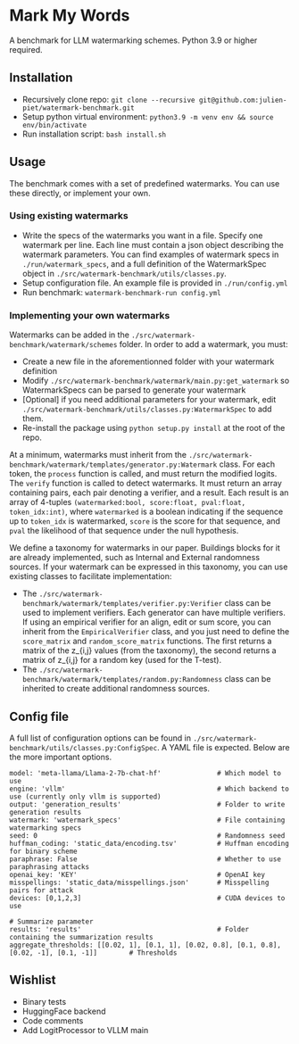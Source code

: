 # Mark My Words

A benchmark for LLM watermarking schemes. Python 3.9 or higher required.

## Installation

* Recursively clone repo: `git clone --recursive git@github.com:julien-piet/watermark-benchmark.git`
* Setup python virtual environment: `python3.9 -m venv env && source env/bin/activate`
* Run installation script: `bash install.sh`


## Usage

The benchmark comes with a set of predefined watermarks. You can use these directly, or implement your own.

### Using existing watermarks

* Write the specs of the watermarks you want in a file. Specify one watermark per line. Each line must contain a json object describing the watermark parameters. You can find examples of watermark specs in `./run/watermark_specs`, and a full definition of the WatermarkSpec object in `./src/watermark-benchmark/utils/classes.py`.
* Setup configuration file. An example file is provided in `./run/config.yml`
* Run benchmark: `watermark-benchmark-run config.yml`

### Implementing your own watermarks

Watermarks can be added in the `./src/watermark-benchmark/watermark/schemes` folder. In order to add a watermark, you must:
* Create a new file in the aforementionned folder with your watermark definition
* Modify `./src/watermark-benchmark/watermark/main.py:get_watermark` so WatermarkSpecs can be parsed to generate your watermark
* [Optional] if you need additional parameters for your watermark, edit `./src/watermark-benchmark/utils/classes.py:WatermarkSpec` to add them.
* Re-install the package using `python setup.py install` at the root of the repo.

At a minimum, watermarks must inherit from the `./src/watermark-benchmark/watermark/templates/generator.py:Watermark` class. For each token, the `process` function is called, and must return the modified logits. The `verify` function is called to detect watermarks. It must return an array containing pairs, each pair denoting a verifier, and a result. Each result is an array of 4-tuples `(watermarked:bool, score:float, pval:float, token_idx:int)`, where `watermarked` is a boolean indicating if the sequence up to `token_idx` is watermarked, `score` is the score for that sequence, and `pval` the likelihood of that sequence under the null hypothesis. 

We define a taxonomy for watermarks in our paper. Buildings blocks for it are already implemented, such as Internal and External randomness sources. If your watermark can be expressed in this taxonomy, you can use existing classes to facilitate implementation:

* The `./src/watermark-benchmark/watermark/templates/verifier.py:Verifier` class can be used to implement verifiers. Each generator can have multiple verifiers. If using an empirical verifier for an align, edit or sum score, you can inherit from the `EmpiricalVerifier` class, and you just need to define the `score_matrix` and `random_score_matrix` functions. The first returns a matrix of the z_{i,j} values (from the taxonomy), the second returns a matrix of z_{i,j} for a random key (used for the T-test).
* The `./src/watermark-benchmark/watermark/templates/random.py:Randomness` class can be inherited to create additional randomness sources.

## Config file

A full list of configuration options can be found in `./src/watermark-benchmark/utils/classes.py:ConfigSpec`. A YAML file is expected. Below are the more important options.
```
model: 'meta-llama/Llama-2-7b-chat-hf'              # Which model to use
engine: 'vllm'                                      # Which backend to use (currently only vllm is supported)
output: 'generation_results'                        # Folder to write generation results
watermark: 'watermark_specs'                        # File containing watermarking specs
seed: 0                                             # Randomness seed
huffman_coding: 'static_data/encoding.tsv'          # Huffman encoding for binary scheme
paraphrase: False                                   # Whether to use paraphrasing attacks
openai_key: 'KEY'                                   # OpenAI key
misspellings: 'static_data/misspellings.json'       # Misspelling pairs for attack
devices: [0,1,2,3]                                  # CUDA devices to use                

# Summarize parameter
results: 'results'                                  # Folder containing the summarization results
aggregate_thresholds: [[0.02, 1], [0.1, 1], [0.02, 0.8], [0.1, 0.8], [0.02, -1], [0.1, -1]]        # Thresholds
```

## Wishlist

* Binary tests
* HuggingFace backend
* Code comments
* Add LogitProcessor to VLLM main
